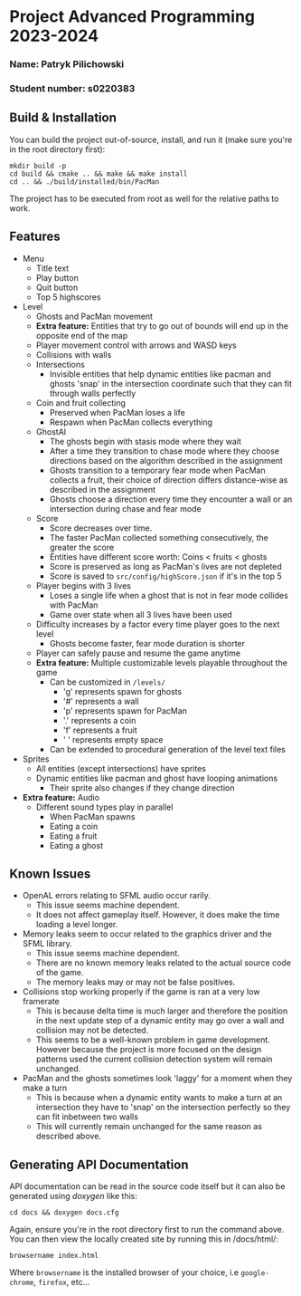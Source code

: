 Project Advanced Programming 2023-2024
=======================================
### Name: Patryk Pilichowski
### Student number: s0220383

## Build & Installation
You can build the project out-of-source, install, and run it (make sure you're in the root directory first):
```
mkdir build -p
cd build && cmake .. && make && make install
cd .. && ./build/installed/bin/PacMan
```
The project has to be executed from root as well for the relative paths to work.
## Features
* Menu
  * Title text
  * Play button
  * Quit button
  * Top 5 highscores
* Level
  * Ghosts and PacMan movement
  * **Extra feature:** Entities that try to go out of bounds will end up in the opposite end of the map
  * Player movement control with arrows and WASD keys
  * Collisions with walls
  * Intersections
    * Invisible entities that help dynamic entities like pacman and ghosts 'snap' in the intersection coordinate such that they can fit through walls perfectly
  * Coin and fruit collecting
    * Preserved when PacMan loses a life
    * Respawn when PacMan collects everything
  * GhostAI
    * The ghosts begin with stasis mode where they wait
    * After a time they transition to chase mode where they choose directions based on the algorithm described in the assignment
    * Ghosts transition to a temporary fear mode when PacMan collects a fruit, their choice of direction differs distance-wise as described in the assignment
    * Ghosts choose a direction every time they encounter a wall or an intersection during chase and fear mode
  * Score
    * Score decreases over time.
    * The faster PacMan collected something consecutively, the greater the score
    * Entities have different score worth: Coins < fruits < ghosts
    * Score is preserved as long as PacMan's lives are not depleted
    * Score is saved to `src/config/highScore.json` if it's in the top 5
  * Player begins with 3 lives
    * Loses a single life when a ghost that is not in fear mode collides with PacMan
    * Game over state when all 3 lives have been used
  * Difficulty increases by a factor every time player goes to the next level
    * Ghosts become faster, fear mode duration is shorter
  * Player can safely pause and resume the game anytime
  * **Extra feature:** Multiple customizable levels playable throughout the game
    * Can be customized in `/levels/`
      * 'g' represents spawn for ghosts
      * '#' represents a wall
      * 'p' represents spawn for PacMan
      * '.' represents a coin
      * 'f' represents a fruit
      * ' ' represents empty space
    * Can be extended to procedural generation of the level text files
* Sprites
  * All entities (except intersections) have sprites
  * Dynamic entities like pacman and ghost have looping animations
    * Their sprite also changes if they change direction
* **Extra feature:** Audio
  * Different sound types play in parallel
    * When PacMan spawns
    * Eating a coin
    * Eating a fruit
    * Eating a ghost
## Known Issues
* OpenAL errors relating to SFML audio occur rarily. 
  * This issue seems machine dependent. 
  * It does not affect gameplay itself. However, it does make the time loading a level longer.
* Memory leaks seem to occur related to the graphics driver and the SFML library.
    * This issue seems machine dependent.
    * There are no known memory leaks related to the actual source code of the game.
    * The memory leaks may or may not be false positives.
* Collisions stop working properly if the game is ran at a very low framerate
  * This is because delta time is much larger and therefore 
  the position in the next update step of a dynamic entity may go over a wall 
  and collision may not be detected.
  * This seems to be a well-known problem in game development. However 
  because the project is more focused on the design patterns used the current collision detection system will remain unchanged.
* PacMan and the ghosts sometimes look 'laggy' for a moment when they make a turn
  * This is because when a dynamic entity wants to make a turn at an intersection they have to 'snap' on the intersection perfectly 
  so they can fit inbetween two walls
  * This will currently remain unchanged for the same reason as described above.

## Generating API Documentation
API documentation can be read in the source code itself but it can also be generated using _doxygen_ like this:
```
cd docs && doxygen docs.cfg
```
Again, ensure you're in the root directory first to run the command above. \
You can then view the locally created site by running this in /docs/html/:
```
browsername index.html
```
Where `browsername` is the installed browser of your choice, i.e `google-chrome`, `firefox`, etc...